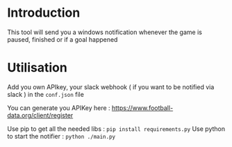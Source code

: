 # Introduction

This tool will send you a windows notification whenever the game is paused, finished or if a goal happened

# Utilisation

Add you own APIkey, your slack webhook ( if you want to be notified via slack ) in the `conf.json` file

You can generate you APIKey here : https://www.football-data.org/client/register

Use pip to get all the needed libs : `pip install requirements.py`
Use python to start the notifier : `python ./main.py`
